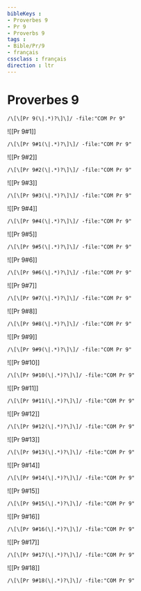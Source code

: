 ```yaml
---
bibleKeys : 
- Proverbes 9
- Pr 9
- Proverbs 9
tags : 
- Bible/Pr/9
- français
cssclass : français
direction : ltr
---
```


# Proverbes 9

```query
/\[\[Pr 9(\|.*)?\]\]/ -file:"COM Pr 9"
```



![[Pr 9#1]]

```query
/\[\[Pr 9#1(\|.*)?\]\]/ -file:"COM Pr 9"
```

![[Pr 9#2]]

```query
/\[\[Pr 9#2(\|.*)?\]\]/ -file:"COM Pr 9"
```

![[Pr 9#3]]

```query
/\[\[Pr 9#3(\|.*)?\]\]/ -file:"COM Pr 9"
```

![[Pr 9#4]]

```query
/\[\[Pr 9#4(\|.*)?\]\]/ -file:"COM Pr 9"
```

![[Pr 9#5]]

```query
/\[\[Pr 9#5(\|.*)?\]\]/ -file:"COM Pr 9"
```

![[Pr 9#6]]

```query
/\[\[Pr 9#6(\|.*)?\]\]/ -file:"COM Pr 9"
```

![[Pr 9#7]]

```query
/\[\[Pr 9#7(\|.*)?\]\]/ -file:"COM Pr 9"
```

![[Pr 9#8]]

```query
/\[\[Pr 9#8(\|.*)?\]\]/ -file:"COM Pr 9"
```

![[Pr 9#9]]

```query
/\[\[Pr 9#9(\|.*)?\]\]/ -file:"COM Pr 9"
```

![[Pr 9#10]]

```query
/\[\[Pr 9#10(\|.*)?\]\]/ -file:"COM Pr 9"
```

![[Pr 9#11]]

```query
/\[\[Pr 9#11(\|.*)?\]\]/ -file:"COM Pr 9"
```

![[Pr 9#12]]

```query
/\[\[Pr 9#12(\|.*)?\]\]/ -file:"COM Pr 9"
```

![[Pr 9#13]]

```query
/\[\[Pr 9#13(\|.*)?\]\]/ -file:"COM Pr 9"
```

![[Pr 9#14]]

```query
/\[\[Pr 9#14(\|.*)?\]\]/ -file:"COM Pr 9"
```

![[Pr 9#15]]

```query
/\[\[Pr 9#15(\|.*)?\]\]/ -file:"COM Pr 9"
```

![[Pr 9#16]]

```query
/\[\[Pr 9#16(\|.*)?\]\]/ -file:"COM Pr 9"
```

![[Pr 9#17]]

```query
/\[\[Pr 9#17(\|.*)?\]\]/ -file:"COM Pr 9"
```

![[Pr 9#18]]

```query
/\[\[Pr 9#18(\|.*)?\]\]/ -file:"COM Pr 9"
```


